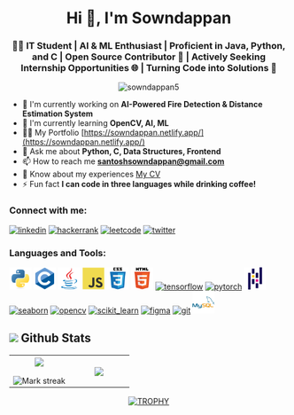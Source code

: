 <h1 align="center">Hi 👋, I'm Sowndappan</h1>
<h3 align="center">👨‍💻 IT Student | AI & ML Enthusiast | Proficient in Java, Python, and C | Open Source Contributor 🚀 | Actively Seeking Internship Opportunities 🌐 | Turning Code into Solutions 🌈</h3>

<p align="center">
    <img src="https://komarev.com/ghpvc/?username=sowndappan5&label=Profile%20views&color=0e75b6&style=flat" alt="sowndappan5" />
</p>

- 🔭 I'm currently working on **AI-Powered Fire Detection & Distance Estimation System**
- 🌱 I'm currently learning **OpenCV, AI, ML**
- 👨‍💻 My Portfolio [https://sowndappan.netlify.app/](https://sowndappan.netlify.app/)
- 💬 Ask me about **Python, C, Data Structures, Frontend**
- 📫 How to reach me **santoshsowndappan@gmail.com**
- 📄 Know about my experiences [My CV](https://sowndappan.netlify.app/assets/Sowndappan_CV.pdf)
- ⚡ Fun fact **I can code in three languages while drinking coffee!**

<h3 align="left">Connect with me:</h3>
<p align="left">
<p>

<a target="_blank" href="https://www.linkedin.com/in/sowndappan" style="display: inline-block;"><img src="https://img.shields.io/badge/linkedin-logo?style=for-the-badge&logo=linkedin&logoColor=white&color=%230a77b6" alt="linkedin" /></a>
<a target="_blank" href="https://www.hackerrank.com/profile/sowndappan610" style="display: inline-block;"><img src="https://img.shields.io/badge/hackerrank-logo?style=for-the-badge&logo=hackerrank&logoColor=white&color=%2300EA64" alt="hackerrank" /></a>
<a target="_blank" href="https://leetcode.com/u/sowndappan610/" style="display: inline-block;"><img src="https://img.shields.io/badge/leetcode-logo?style=for-the-badge&logo=leetcode&logoColor=white&color=%23FFA116" alt="leetcode" /></a>
<a target="_blank" href="https://twitter.com/Santosh005s" style="display: inline-block;"><img src="https://img.shields.io/badge/twitter-x?style=for-the-badge&logo=x&logoColor=white&color=%230f1419" alt="twitter" /></a>
</p>
</p>

<h3 align="left">Languages and Tools:</h3>
<p align="left">
<a href="https://www.python.org" target="_blank" rel="noreferrer"><img src="https://raw.githubusercontent.com/devicons/devicon/master/icons/python/python-original.svg" alt="python" width="40" height="40"/></a>
<a href="https://www.cprogramming.com/" target="_blank" rel="noreferrer"><img src="https://raw.githubusercontent.com/devicons/devicon/master/icons/c/c-original.svg" alt="c" width="40" height="40"/></a>
<a href="https://www.java.com" target="_blank" rel="noreferrer"><img src="https://raw.githubusercontent.com/devicons/devicon/master/icons/java/java-original.svg" alt="java" width="40" height="40"/></a>
<a href="https://developer.mozilla.org/en-US/docs/Web/JavaScript" target="_blank" rel="noreferrer"><img src="https://raw.githubusercontent.com/devicons/devicon/master/icons/javascript/javascript-original.svg" alt="javascript" width="40" height="40"/></a>
<a href="https://www.w3schools.com/css/" target="_blank" rel="noreferrer"><img src="https://raw.githubusercontent.com/devicons/devicon/master/icons/css3/css3-original-wordmark.svg" alt="css3" width="40" height="40"/></a>
<a href="https://www.w3.org/html/" target="_blank" rel="noreferrer"><img src="https://raw.githubusercontent.com/devicons/devicon/master/icons/html5/html5-original-wordmark.svg" alt="html5" width="40" height="40"/></a>
<a href="https://www.tensorflow.org" target="_blank" rel="noreferrer"><img src="https://www.vectorlogo.zone/logos/tensorflow/tensorflow-icon.svg" alt="tensorflow" width="40" height="40"/></a>
<a href="https://pytorch.org/" target="_blank" rel="noreferrer"><img src="https://www.vectorlogo.zone/logos/pytorch/pytorch-icon.svg" alt="pytorch" width="40" height="40"/></a>
<a href="https://pandas.pydata.org/" target="_blank" rel="noreferrer"><img src="https://raw.githubusercontent.com/devicons/devicon/2ae2a900d2f041da66e950e4d48052658d850630/icons/pandas/pandas-original.svg" alt="pandas" width="40" height="40"/></a>
<a href="https://seaborn.pydata.org/" target="_blank" rel="noreferrer"><img src="https://seaborn.pydata.org/_images/logo-mark-lightbg.svg" alt="seaborn" width="40" height="40"/></a>
<a href="https://opencv.org/" target="_blank" rel="noreferrer"><img src="https://www.vectorlogo.zone/logos/opencv/opencv-icon.svg" alt="opencv" width="40" height="40"/></a>
<a href="https://scikit-learn.org/" target="_blank" rel="noreferrer"><img src="https://upload.wikimedia.org/wikipedia/commons/0/05/Scikit_learn_logo_small.svg" alt="scikit_learn" width="40" height="40"/></a>
<a href="https://www.figma.com/" target="_blank" rel="noreferrer"><img src="https://www.vectorlogo.zone/logos/figma/figma-icon.svg" alt="figma" width="40" height="40"/></a>
<a href="https://git-scm.com/" target="_blank" rel="noreferrer"><img src="https://www.vectorlogo.zone/logos/git-scm/git-scm-icon.svg" alt="git" width="40" height="40"/></a>
<a href="https://www.mysql.com/" target="_blank" rel="noreferrer"><img src="https://raw.githubusercontent.com/devicons/devicon/master/icons/mysql/mysql-original-wordmark.svg" alt="mysql" width="40" height="40"/></a>
</p>

<h2><img src="https://github.com/7oSkaaa/7oSkaaa/blob/main/Images/Statistics.gif?raw=true" width="30px"> Github Stats</h2>

<table align="center">
<tr border="none">
<td width="50%" align="center">
  <img align="center" src="https://github-readme-stats.vercel.app/api?username=sowndappan5&theme=dark&show_icons=true&count_private=true" />
  <br></br>
  <img title="🔥 Get streak stats for your profile at git.io/streak-stats" alt="Mark streak" src="https://github-readme-streak-stats.herokuapp.com/?user=sowndappan5&theme=dark&hide_border=false" /> 
</td>
<td width="50%" align="center">
  <img align="center" src="https://github-readme-stats.anuraghazra1.vercel.app/api/top-langs/?username=sowndappan5&theme=dark&hide_border=false&no-bg=true&no-frame=true&langs_count=10" />
</td>
</tr>
</table>

<div align="center">
  <a href="https://github.com/ryo-ma/github-profile-trophy">
    <img align="center" width="84%" src="https://github-profile-trophy.vercel.app/?username=sowndappan5&theme=radical&row=1&column=7&margin-h=15&margin-w=5&no-bg=true" alt="TROPHY" />
  </a>
</div>
